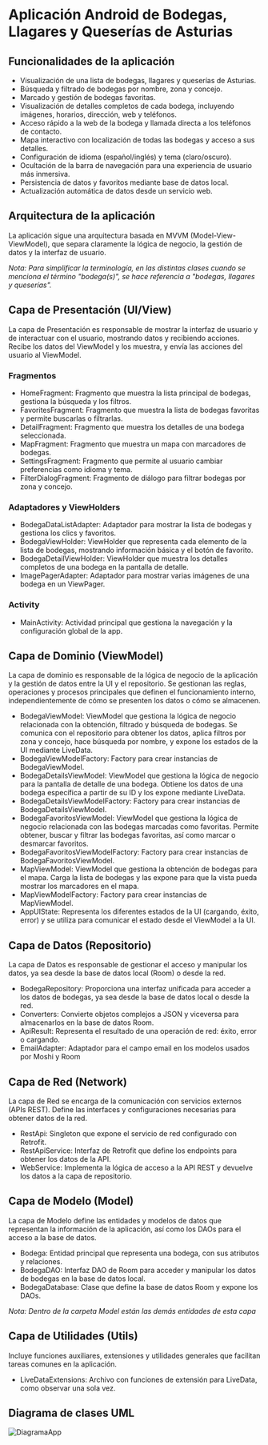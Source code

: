 # Aplicación Android de Bodegas, Llagares y Queserías de Asturias

## **Funcionalidades de la aplicación**

- Visualización de una lista de bodegas, llagares y queserías de Asturias.
- Búsqueda y filtrado de bodegas por nombre, zona y concejo.
- Marcado y gestión de bodegas favoritas.
- Visualización de detalles completos de cada bodega, incluyendo imágenes, horarios, dirección, web y teléfonos.
- Acceso rápido a la web de la bodega y llamada directa a los teléfonos de contacto.
- Mapa interactivo con localización de todas las bodegas y acceso a sus detalles.
- Configuración de idioma (español/inglés) y tema (claro/oscuro).
- Ocultación de la barra de navegación para una experiencia de usuario más inmersiva.
- Persistencia de datos y favoritos mediante base de datos local.
- Actualización automática de datos desde un servicio web.

## **Arquitectura de la aplicación**

La aplicación sigue una arquitectura basada en MVVM (Model-View-ViewModel), que separa claramente la lógica de negocio, la gestión de datos y la interfaz de usuario.

*Nota: Para simplificar la terminología, en las distintas clases cuando se menciona el término "bodega(s)", se hace referencia a "bodegas, llagares y queserías".*

## Capa de Presentación (UI/View)

La capa de Presentación es responsable de mostrar la interfaz de usuario y de interactuar con el usuario, mostrando datos y recibiendo acciones. Recibe los datos del ViewModel y los muestra, y envía las acciones del usuario al ViewModel.

### Fragmentos

- HomeFragment: Fragmento que muestra la lista principal de bodegas, gestiona la búsqueda y los filtros.
- FavoritesFragment: Fragmento que muestra la lista de bodegas favoritas y permite buscarlas o filtrarlas.
- DetailFragment: Fragmento que muestra los detalles de una bodega seleccionada.
- MapFragment: Fragmento que muestra un mapa con marcadores de bodegas.
- SettingsFragment: Fragmento que permite al usuario cambiar preferencias como idioma y tema.
- FilterDialogFragment: Fragmento de diálogo para filtrar bodegas por zona y concejo.

### Adaptadores y ViewHolders

- BodegaDataListAdapter: Adaptador para mostrar la lista de bodegas y gestiona los clics y favoritos.
- BodegaViewHolder: ViewHolder que representa cada elemento de la lista de bodegas, mostrando información básica y el botón de favorito.
- BodegaDetailViewHolder: ViewHolder que muestra los detalles completos de una bodega en la pantalla de detalle.
- ImagePagerAdapter: Adaptador para mostrar varias imágenes de una bodega en un ViewPager.

### Activity

- MainActivity: Actividad principal que gestiona la navegación y la configuración global de la app.

## Capa de Dominio (ViewModel)

La capa de dominio es responsable de la lógica de negocio de la aplicación y la gestión de datos entre la UI y el repositorio. Se gestionan las reglas, operaciones y procesos principales que definen el funcionamiento interno, independientemente de cómo se presenten los datos o cómo se almacenen.

- BodegaViewModel: ViewModel que gestiona la lógica de negocio relacionada con la obtención, filtrado y búsqueda de bodegas. Se comunica con el repositorio para obtener los datos, aplica filtros por zona y concejo, hace búsqueda por nombre, y expone los estados de la UI mediante LiveData.
- BodegaViewModelFactory: Factory para crear instancias de BodegaViewModel.
- BodegaDetailsViewModel: ViewModel que gestiona la lógica de negocio para la pantalla de detalle de una bodega. Obtiene los datos de una bodega específica a partir de su ID y los expone mediante LiveData.
- BodegaDetailsViewModelFactory: Factory para crear instancias de BodegaDetailsViewModel.
- BodegaFavoritosViewModel: ViewModel que gestiona la lógica de negocio relacionada con las bodegas marcadas como favoritas. Permite obtener, buscar y filtrar las bodegas favoritas, así como marcar o desmarcar favoritos.
- BodegaFavoritosViewModelFactory: Factory para crear instancias de BodegaFavoritosViewModel.
- MapViewModel: ViewModel que gestiona la obtención de bodegas para el mapa. Carga la lista de bodegas y las expone para que la vista pueda mostrar los marcadores en el mapa.
- MapViewModelFactory: Factory para crear instancias de MapViewModel.
- AppUIState: Representa los diferentes estados de la UI (cargando, éxito, error) y se utiliza para comunicar el estado desde el ViewModel a la UI.

## Capa de Datos (Repositorio)

La capa de Datos es responsable de gestionar el acceso y manipular los datos, ya sea desde la base de datos local (Room) o desde la red.

- BodegaRepository: Proporciona una interfaz unificada para acceder a los datos de bodegas, ya sea desde la base de datos local o desde la red.
- Converters: Convierte objetos complejos a JSON y viceversa para almacenarlos en la base de datos Room.
- ApiResult: Representa el resultado de una operación de red: éxito, error o cargando.
- EmailAdapter: Adaptador para el campo email en los modelos usados por Moshi y Room

## Capa de Red (Network)

La capa de Red se encarga de la comunicación con servicios externos (APIs REST). Define las interfaces y configuraciones necesarias para obtener datos de la red.

- RestApi: Singleton que expone el servicio de red configurado con Retrofit.
- RestApiService: Interfaz de Retrofit que define los endpoints para obtener los datos de la API.
- WebService: Implementa la lógica de acceso a la API REST y devuelve los datos a la capa de repositorio.

## Capa de Modelo (Model)
La capa de Modelo define las entidades y modelos de datos que representan la información de la aplicación, así como los DAOs para el acceso a la base de datos.

- Bodega: Entidad principal que representa una bodega, con sus atributos y relaciones.
- BodegaDAO: Interfaz DAO de Room para acceder y manipular los datos de bodegas en la base de datos local.
- BodegaDatabase: Clase que define la base de datos Room y expone los DAOs.

*Nota: Dentro de la carpeta Model están las demás entidades de esta capa*

## Capa de Utilidades (Utils)

Incluye funciones auxiliares, extensiones y utilidades generales que facilitan tareas comunes en la aplicación.

- LiveDataExtensions: Archivo con funciones de extensión para LiveData, como observar una sola vez.

## Diagrama de clases UML
![DiagramaApp](https://github.com/user-attachments/assets/56b59b1a-8353-4f99-b88c-78aa2d8c76b5)

